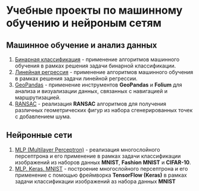 # Учебные проекты по машинному обучению и нейроным сетям

## Машинное обучение и анализ данных
1. [Бинарная классификация](Notebooks/BinaryClassification/RainInAustralia/README.md) - применение алгоритмов машинного обучения в рамках решения задачи бинарной классификации.
2. [Линейная регрессия](Notebooks/LinearRegression/CarPricePredict/README.md) - применение алгоритмов машинного обучения в рамках решения задачи линейной регрессии.
3. [GeoPandas](Notebooks/GeoLocation/Readme.md) - применение инструментов **GeoPandas** и **Folium** для анализа и визуализации данных, связанных с навигацией и маршрутизацией.
4. [RANSAC](Notebooks/RANSAC/Readme.md) - реализация **RANSAC** алгоритмов для получения различных геометрических фигур из набора сгенерированных точек с добавлением шума. 


## Нейронные сети
1. [MLP (Multilayer Perceptron)](Notebooks/MLP/README.md) - реализация многослойного персептрона и его применение в рамках задачи классификации изображений из наборов данных **MNIST**, **Fashion MNIST** и **CIFAR-10**.
2. [MLP. Keras. MNIST](Notebooks/MLP.%20TensorFlow/README.md) - построение многослойного персептрона и его применение с помощью фреймворка **TensorFlow (Keras)** в рамках задачи классификации изображений аз набора данных **MNIST**